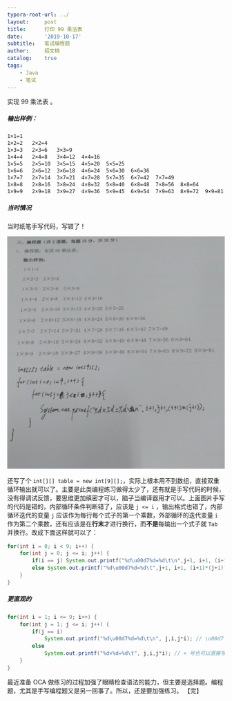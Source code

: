 ```yaml
---
typora-root-url: ../
layout:     post
title:      打印 99 乘法表
date:       '2019-10-17'
subtitle:   笔试编程题
author:     招文桃
catalog:    true
tags:
    - Java
    - 笔试
---
```


实现 99 乘法表 。

##### 输出样例：

```
1×1=1
1×2=2   2×2=4
1×3=3   2×3=6   3×3=9
1×4=4   2×4=8   3×4=12  4×4=16
1×5=5   2×5=10  3×5=15  4×5=20  5×5=25
1×6=6   2×6=12  3×6=18  4×6=24  5×6=30  6×6=36
1×7=7   2×7=14  3×7=21  4×7=28  5×7=35  6×7=42  7×7=49
1×8=8   2×8=16  3×8=24  4×8=32  5×8=40  6×8=48  7×8=56  8×8=64
1×9=9   2×9=18  3×9=27  4×9=36  5×9=45  6×9=54  7×9=63  8×9=72  9×9=81
```

##### 当时情况

当时纸笔手写代码，写错了！<!--more-->

![输出 99 乘法表](/img/99-table.png)

还写了个 `int[][] table = new int[9][];`，实际上根本用不到数组，直接双重循环输出就可以了。主要是此类编程练习做得太少了，还有就是手写代码的时候，没有得调试反馈，要思维更加缜密才可以，脑子当编译器用才可以。上面图片手写的代码是错的，内部循环条件判断错了，应该是 `j <= i` ，输出格式也错了，内部循环迭代的变量 `j` 应该作为每行每个式子的第一个乘数，外部循环的迭代变量 `i` 作为第二个乘数，还有应该是在**行末**才进行换行，而**不是**每输出一个式子就 `Tab` 并换行。改成下面这样就可以了：

```java
for(int i = 0; i < 9; i++) {
    for(int j = 0; j <= i; j++) {
        if(i == j) System.out.printf("%d\u00d7%d=%d\t\n",j+1, i+1, (i+1)*(j+1));
        else System.out.printf("%d\u00d7%d=%d\t",j+1, i+1, (i+1)*(j+1));
    }
}
```

##### 更直观的

```java
for(int i = 1; i <= 9; i++) {
    for(int j = 1; j <= i; j++) {
        if(j == i)
            System.out.printf("%d\u00d7%d=%d\t\n", j,i,j*i); // \u00d7 是 × 号
        else 
            System.out.printf("%d×%d=%d\t", j,i,j*i); // × 号也可以直接写
    }
}
```
最近准备 OCA 做练习的过程加强了眼睛检查语法的能力，但主要是选择题。编程题，尤其是手写编程题又是另一回事了。所以，还是要加强练习。 【完】










